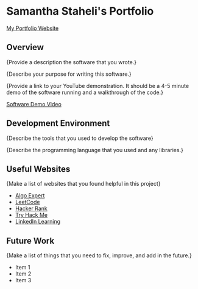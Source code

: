 # Samantha Staheli's Portfolio

[My Portfolio Website](https://samanthastaheli.github.io/samanthastaheliportfolio/website/index.html)

## Overview

{Provide a description the software that you wrote.}

{Describe your purpose for writing this software.}

{Provide a link to your YouTube demonstration.  It should be a 4-5 minute demo of the software running and a walkthrough of the code.}

[Software Demo Video](http://youtube.link.goes.here)

## Development Environment

{Describe the tools that you used to develop the software}

{Describe the programming language that you used and any libraries.}

## Useful Websites

{Make a list of websites that you found helpful in this project}
* [Algo Expert](http://url.link.goes.here)
* [LeetCode](http://url.link.goes.here)
* [Hacker Rank](http://url.link.goes.here)
* [Try Hack Me](http://url.link.goes.here)
* [LinkedIn Learning](http://url.link.goes.here)

## Future Work

{Make a list of things that you need to fix, improve, and add in the future.}
* Item 1
* Item 2
* Item 3
